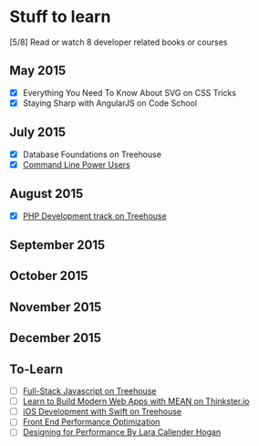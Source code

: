 # Stuff to learn

[5/8] Read or watch 8 developer related books or courses

## May 2015
- [x] Everything You Need To Know About SVG on CSS Tricks
- [x] Staying Sharp with AngularJS on Code School

## July 2015
- [x] Database Foundations on Treehouse
- [x] [Command Line Power Users](http://commandlinepoweruser.com/)

## August 2015
- [x] [PHP Development track on Treehouse](http://teamtreehouse.com/tracks/php-development)

## September 2015

## October 2015

## November 2015

## December 2015

To-Learn
---
- [ ] [Full-Stack Javascript on Treehouse](https://teamtreehouse.com/tracks/fullstack-javascript)
- [ ] [Learn to Build Modern Web Apps with MEAN on Thinkster.io](https://thinkster.io/mean-stack-tutorial/)
- [ ] [iOS Development with Swift on Treehouse](http://teamtreehouse.com/tracks/ios-development-with-swift)
- [ ] [Front End Performance Optimization](http://teamtreehouse.com/library/front-end-performance-optimization)
- [ ] [Designing for Performance By Lara Callender Hogan](http://designingforperformance.com/)